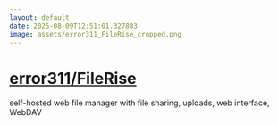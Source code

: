 ```yaml
---
layout: default
date: 2025-08-09T12:51:01.327883
image: assets/error311_FileRise_cropped.png
---
```


# [error311/FileRise](https://github.com/error311/FileRise)

self-hosted web file manager with file sharing, uploads, web interface, WebDAV
